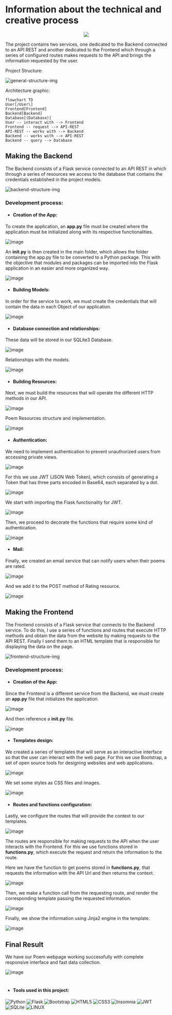 <h1 align="left">Information about the technical and creative process</h1>

<p align="center">
  <img src="https://cdn.discordapp.com/attachments/1091530117454499862/1101727135409897482/image.png" />
</p>

The project contains two services, one dedicated to the Backend connected to an API REST and another dedicated to the Frontend which through a series of configured routes makes requests to the API and brings the information requested by the user.

Project Structure:

![general-structure-img](https://user-images.githubusercontent.com/83615373/235558307-9898c514-7391-4b2d-82b1-5cc6ef543e7d.png)

Architecture graphic:
```mermaid
flowchart TD
User[/User\]
Frontend[Frontend]
Backend[Backend]
Database[(Database)]
User -- interact with --> Frontend
Frontend -- request --> API-REST
API-REST -- works with --> Backend
Backend -- works with --> API-REST
Backend -- query --> Database
```

<h2 align="left">Making the Backend</h2>

The Backend consists of a Flask service connected to an API REST in which through a series of resources we access to the database that contains the credentials established in the project models.

![backend-structure-img](https://user-images.githubusercontent.com/83615373/235558591-1bbdc7be-1717-445d-af3a-05f09f32c73a.png)



<h3 align="left">Development process:</h3>

<h4 align="left">

* Creation of the App:

</h4>  

To create the application, an __app.py__ file must be created where the application must be initialized along with its respective functionalities.

![image](https://user-images.githubusercontent.com/83615373/235561260-4ea2a253-883d-4251-a00d-e13306a64842.png)

An __init.py__ is then created in the main folder, which allows the folder containing the app.py file to be converted to a Python package. This with the objective that modules and packages can be imported into the Flask application in an easier and more organized way.

![image](https://user-images.githubusercontent.com/83615373/235563710-93643402-35c3-4a57-902a-e2578d83822f.png)


<h4 align="left">
  
* Building Models:

</h4>

In order for the service to work, we must create the credentials that will contain the data in each Object of our application.

![image](https://user-images.githubusercontent.com/83615373/235566134-99b7ec37-1194-4010-92ca-9c181210f6f3.png)

<h4 align="left">

* Database connection and relationships:

</h4>

These data will be stored in our SQLite3 Database.

![image](https://user-images.githubusercontent.com/83615373/235567048-9ad8dad8-d4d1-40db-a385-ea89fb6153ed.png)

Relationships with the models.

![image](https://user-images.githubusercontent.com/83615373/235566585-d501ff99-d152-4028-b842-8ce53be19e38.png)

<h4 align="left">
  
* Building Resources:

</h4>

Next, we must build the resources that will operate the different HTTP methods in our API.

![image](https://user-images.githubusercontent.com/83615373/235563605-3526b62c-183d-4152-9f25-91d101ddae88.png)

Poem Resources structure and implementation.

![image](https://user-images.githubusercontent.com/83615373/235568539-3b6e8054-90f7-43ea-95e5-37b65009adc4.png)

<h4 align="left">
  
* Authentication:

</h4>

We need to implement authentication to prevent unauthorized users from accessing private views.

![image](https://user-images.githubusercontent.com/83615373/235572536-3974132b-7dc2-4111-a58f-6bc31c9b9ed3.png)

For this we use JWT (JSON Web Token), which consists of generating a Token that has three parts encoded in Base64, each separated by a dot.

![image](https://user-images.githubusercontent.com/83615373/235688411-f6631055-524f-4704-a053-b1eb2fe7a557.png)

We start with importing the Flask functionality for JWT.

![image](https://user-images.githubusercontent.com/83615373/235690785-e6d73957-e11f-4e4e-96da-7d51dd532628.png)

Then, we proceed to decorate the functions that require some kind of authentication.

![image](https://user-images.githubusercontent.com/83615373/235572319-40e6da90-e946-47a1-a1db-e90254460244.png)

<h4 align="left">
  
* Mail:

</h4>

Finally, we created an email service that can notify users when their poems are rated.

![image](https://user-images.githubusercontent.com/83615373/235692782-95cde848-8613-4c6a-8631-ed5e4f0c9157.png)

And we add it to the POST method of Rating resource.

![image](https://user-images.githubusercontent.com/83615373/235693278-e053ea91-859b-4561-9569-5b148904ad78.png)



<h2 align="left">Making the Frontend</h2>

The Frontend consists of a Flask service that connects to the Backend service. To do this, I use a series of functions and routes that execute HTTP methods and obtain the data from the website by making requests to the API REST. Finally I send them to an HTML template that is responsible for displaying the data on the page.

![frontend-structure-img](https://user-images.githubusercontent.com/83615373/235557921-c18d40fd-411b-462e-9041-86e83850e1f7.png)

<h3 align="left">Development process:</h3>

<h4 align="left">

* Creation of the App:

</h4>  

Since the Frontend is a different service from the Backend, we must create an __app.py__ file that initializes the application.

![image](https://user-images.githubusercontent.com/83615373/235703601-cbd12644-189e-4e70-b3f3-075b48a855ad.png)

And then reference a __init.py__ file.

![image](https://user-images.githubusercontent.com/83615373/235705186-58f46038-9def-462e-b0f8-87358186d70b.png)

<h4 align="left">

* Templates design:

</h4>

We created a series of templates that will serve as an interactive interface so that the user can interact with the web page. For this we use Bootstrap, a set of open source tools for designing websites and web applications.

![image](https://user-images.githubusercontent.com/83615373/235705878-df071a90-a621-4ac6-8d47-214ea9ed7db9.png)

We set some styles as CSS files and images.

![image](https://user-images.githubusercontent.com/83615373/235706766-201f8762-da9b-48a9-bb97-b76f0d29825d.png)

<h4 align="left">

* Routes and functions configuration:

</h4>

Lastly, we configure the routes that will provide the context to our templates.

![image](https://user-images.githubusercontent.com/83615373/235708069-00b9d226-d3e7-4546-b33a-73392991cd34.png)

The routes are responsible for making requests to the API when the user interacts with the Frontend. For this we use functions stored in __functions.py__, which execute the request and return the information to the route.

Here we have the function to get poems stored in __functions.py__, that requests the information with the API Url and then returns the context.

![image](https://user-images.githubusercontent.com/83615373/235708900-23c929ba-88e6-4730-8581-f7e3b28a8fc6.png)

Then, we make a function call from the requesting route, and render the corresponding template passing the requested information.

![image](https://user-images.githubusercontent.com/83615373/235709197-3a348de0-ef6b-4a11-879c-f972fc9a9d12.png)

Finally, we show the information using Jinja2 engine in the template.

![image](https://user-images.githubusercontent.com/83615373/235710515-acf04d14-c500-481c-afd7-5d60caf8494d.png)

<h2 align="left">Final Result</h2>

We have our Poem webpage working successfully with complete responsive interface and fast data collection.

![image](https://user-images.githubusercontent.com/83615373/235723945-24b1a85a-9504-4bc6-a141-54f330485aa5.png)

#

<h4 align="left">
  
* Tools used in this project:

</h4>

![Python](https://img.shields.io/badge/python-3670A0?style=for-the-badge&logo=python&logoColor=ffdd54)
![Flask](https://img.shields.io/badge/flask-%23000.svg?style=for-the-badge&logo=flask&logoColor=white)
![Bootstrap](https://img.shields.io/badge/bootstrap-%23563D7C.svg?style=for-the-badge&logo=bootstrap&logoColor=white)
![HTML5](https://img.shields.io/badge/html5-%23E34F26.svg?style=for-the-badge&logo=html5&logoColor=white)
![CSS3](https://img.shields.io/badge/css3-%231572B6.svg?style=for-the-badge&logo=css3&logoColor=white)
![Insomnia](https://img.shields.io/badge/Insomnia-black?style=for-the-badge&logo=insomnia&logoColor=5849BE)
![JWT](https://img.shields.io/badge/JWT-black?style=for-the-badge&logo=JSON%20web%20tokens)
![SQLite](https://img.shields.io/badge/sqlite-%2307405e.svg?style=for-the-badge&logo=sqlite&logoColor=white)
![LINUX](https://img.shields.io/badge/Linux-FCC624?style=for-the-badge&logo=linux&logoColor=black) 





